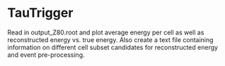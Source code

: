 # TauTrigger

Read in output_Z80.root and plot average energy per cell as well as reconstructed energy vs. true energy. Also create a text file containing information on different cell subset candidates for reconstructed energy and event pre-processing.
